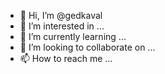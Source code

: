 - 👋 Hi, I’m @gedkaval
- 👀 I’m interested in ...
- 🌱 I’m currently learning ...
- 💞️ I’m looking to collaborate on ...
- 📫 How to reach me ...

<!---
gedkaval/gedkaval is a ✨ special ✨ repository because its `README.md` (this file) appears on your GitHub profile.
You can click the Preview link to take a look at your changes.
--->
